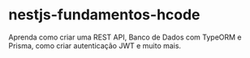 # nestjs-fundamentos-hcode
Aprenda como criar uma REST API, Banco de Dados com TypeORM e Prisma, como criar autenticação JWT e muito mais.
